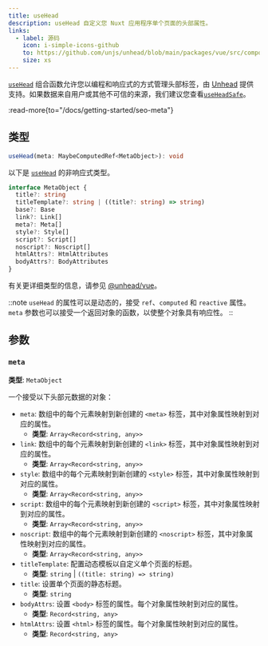 ```yaml
---
title: useHead
description: useHead 自定义您 Nuxt 应用程序单个页面的头部属性。
links:
  - label: 源码
    icon: i-simple-icons-github
    to: https://github.com/unjs/unhead/blob/main/packages/vue/src/composables.ts
    size: xs
---
```


[`useHead`](/docs/api/composables/use-head) 组合函数允许您以编程和响应式的方式管理头部标签，由 [Unhead](https://unhead.unjs.io) 提供支持。如果数据来自用户或其他不可信的来源，我们建议您查看[`useHeadSafe`](/docs/api/composables/use-head-safe)。

:read-more{to="/docs/getting-started/seo-meta"}

## 类型

```ts
useHead(meta: MaybeComputedRef<MetaObject>): void
```

以下是 [`useHead`](/docs/api/composables/use-head) 的非响应式类型。

```ts
interface MetaObject {
  title?: string
  titleTemplate?: string | ((title?: string) => string)
  base?: Base
  link?: Link[]
  meta?: Meta[]
  style?: Style[]
  script?: Script[]
  noscript?: Noscript[]
  htmlAttrs?: HtmlAttributes
  bodyAttrs?: BodyAttributes
}
```

有关更详细类型的信息，请参见 [@unhead/vue](https://github.com/unjs/unhead/blob/main/packages/vue/src/types/schema.ts)。

::note
`useHead` 的属性可以是动态的，接受 `ref`、`computed` 和 `reactive` 属性。`meta` 参数也可以接受一个返回对象的函数，以使整个对象具有响应性。
::

## 参数

### `meta`

**类型**: `MetaObject`

一个接受以下头部元数据的对象：

- `meta`: 数组中的每个元素映射到新创建的 `<meta>` 标签，其中对象属性映射到对应的属性。
  - **类型**: `Array<Record<string, any>>`
- `link`: 数组中的每个元素映射到新创建的 `<link>` 标签，其中对象属性映射到对应的属性。
  - **类型**: `Array<Record<string, any>>`
- `style`: 数组中的每个元素映射到新创建的 `<style>` 标签，其中对象属性映射到对应的属性。
  - **类型**: `Array<Record<string, any>>`
- `script`: 数组中的每个元素映射到新创建的 `<script>` 标签，其中对象属性映射到对应的属性。
  - **类型**: `Array<Record<string, any>>`
- `noscript`: 数组中的每个元素映射到新创建的 `<noscript>` 标签，其中对象属性映射到对应的属性。
  - **类型**: `Array<Record<string, any>>`
- `titleTemplate`: 配置动态模板以自定义单个页面的标题。
  - **类型**: `string` | `((title: string) => string)`
- `title`: 设置单个页面的静态标题。
  - **类型**: `string`
- `bodyAttrs`: 设置 `<body>` 标签的属性。每个对象属性映射到对应的属性。
  - **类型**: `Record<string, any>`
- `htmlAttrs`: 设置 `<html>` 标签的属性。每个对象属性映射到对应的属性。
  - **类型**: `Record<string, any>`
